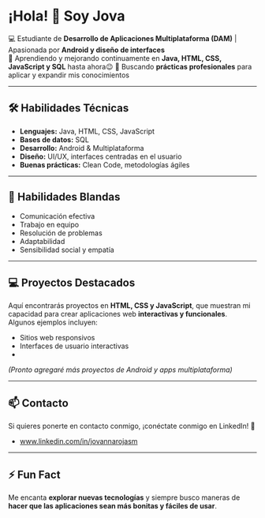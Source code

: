 # ¡Hola! 👋 Soy Jova

💻 Estudiante de **Desarrollo de Aplicaciones Multiplataforma (DAM)** | Apasionada por **Android y diseño de interfaces**  
🌱 Aprendiendo y mejorando continuamente en **Java, HTML, CSS, JavaScript y SQL** hasta ahora😉
🚀 Buscando **prácticas profesionales** para aplicar y expandir mis conocimientos  

---

## 🛠 Habilidades Técnicas

- **Lenguajes:** Java, HTML, CSS, JavaScript  
- **Bases de datos:** SQL  
- **Desarrollo:** Android & Multiplataforma  
- **Diseño:** UI/UX, interfaces centradas en el usuario  
- **Buenas prácticas:** Clean Code, metodologías ágiles  

---

## 🤝 Habilidades Blandas

- Comunicación efectiva  
- Trabajo en equipo  
- Resolución de problemas  
- Adaptabilidad  
- Sensibilidad social y empatía  

---

## 💻 Proyectos Destacados

Aquí encontrarás proyectos en **HTML, CSS y JavaScript**, que muestran mi capacidad para crear aplicaciones web **interactivas y funcionales**.  
Algunos ejemplos incluyen:  
- Sitios web responsivos  
- Interfaces de usuario interactivas
- 
*(Pronto agregaré más proyectos de Android y apps multiplataforma)*  

---

## 📫 Contacto
Si quieres ponerte en contacto conmigo, ¡conéctate conmigo en LinkedIn! 🔗
- www.linkedin.com/in/jovannarojasm
---

## ⚡ Fun Fact

Me encanta **explorar nuevas tecnologías** y siempre busco maneras de **hacer que las aplicaciones sean más bonitas y fáciles de usar**.

